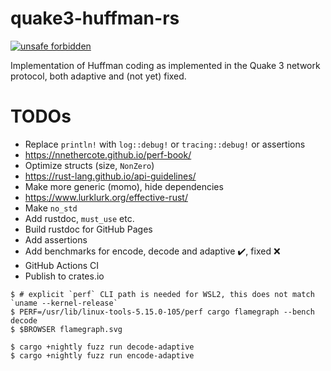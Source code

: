 # quake3-huffman-rs

[![unsafe forbidden](https://img.shields.io/badge/unsafe-forbidden-success.svg)](https://github.com/rust-secure-code/safety-dance/)

Implementation of Huffman coding as implemented in the Quake 3 network protocol, both adaptive and (not yet) fixed.

# TODOs
- Replace `println!` with `log::debug!` or `tracing::debug!` or assertions
- https://nnethercote.github.io/perf-book/
- Optimize structs (size, `NonZero`)
- https://rust-lang.github.io/api-guidelines/
- Make more generic (momo), hide dependencies
- https://www.lurklurk.org/effective-rust/
- Make `no_std`
- Add rustdoc, `must_use` etc.
- Build rustdoc for GitHub Pages
- Add assertions
- Add benchmarks for encode, decode and adaptive ✔️, fixed ❌
- GitHub Actions CI
- Publish to crates.io

```console
$ # explicit `perf` CLI path is needed for WSL2, this does not match `uname --kernel-release`
$ PERF=/usr/lib/linux-tools-5.15.0-105/perf cargo flamegraph --bench decode
$ $BROWSER flamegraph.svg
```

```console
$ cargo +nightly fuzz run decode-adaptive
$ cargo +nightly fuzz run encode-adaptive
```
